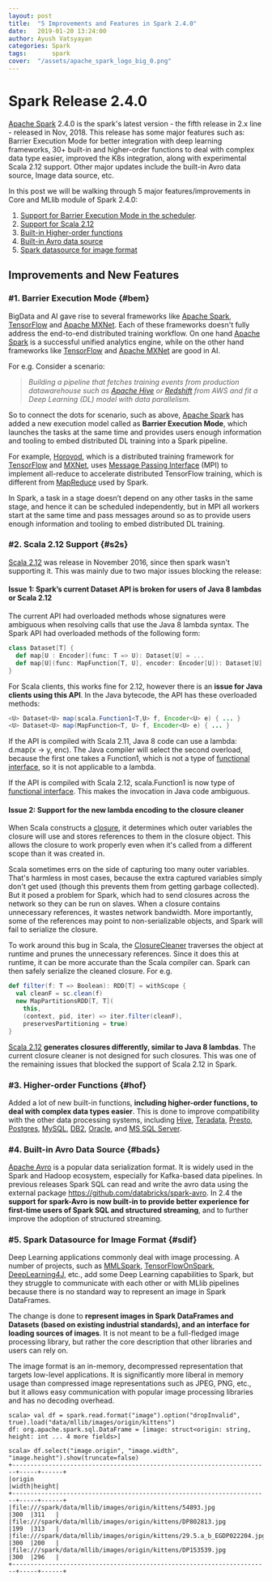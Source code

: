 ```yaml
---
layout: post
title:  "5 Improvements and Features in Spark 2.4.0"
date:   2019-01-20 13:24:00
author: Ayush Vatsyayan
categories: Spark
tags:	    spark
cover:  "/assets/apache_spark_logo_big_0.png"
---
```

# Spark Release 2.4.0
[Apache Spark][1] 2.4.0 is the spark's latest version - the fifth release in 2.x line -  released in Nov, 2018. This release has some major features such as: Barrier Execution Mode for better integration with deep learning frameworks, 30+ built-in and higher-order functions to deal with complex data type easier, improved the K8s integration, along with experimental Scala 2.12 support. 
Other major updates include the built-in Avro data source, Image data source, etc.
 
In this post we will be walking through 5 major features/improvements in Core and MLlib module of Spark 2.4.0:
1. [Support for Barrier Execution Mode in the scheduler](#bem).
2. [Support for Scala 2.12](#s2s)
3. [Built-in Higher-order functions](#hof)
4. [Built-in Avro data source](#bads)
5. [Spark datasource for image format](#sdif)

## Improvements and New Features

### #1. Barrier Execution Mode {#bem}
BigData and AI gave rise to several frameworks like [Apache Spark][1], [TensorFlow][2] and [Apache MXNet][3]. 
Each of these frameworks doesn't fully address the end-to-end distributed training workflow. On one hand [Apache Spark][1] is a successful unified analytics engine, while on the other hand frameworks like [TensorFlow][2] and [Apache MXNet][3] are good in AI.

For e.g. Consider a scenario: 

> *Building a pipeline that fetches training events from production datawarehouse such as [Apache Hive](https://hive.apache.org) or [Redshift](https://aws.amazon.com/redshift/) from AWS and fit a Deep Learning (DL) model with data parallelism.*

So to connect the dots for scenario, such as above, [Apache Spark][1] has added a new execution model called as **Barrier Execution Mode**, which launches the tasks at the same time and provides users enough information and tooling to embed distributed DL training into a Spark pipeline.

For example, [Horovod](https://github.com/uber/horovod), which is a distributed training framework for [TensorFlow][2] and [MXNet][3], uses [Message Passing Interface](https://en.wikipedia.org/wiki/Message_Passing_Interface) (MPI) to implement all-reduce to accelerate distributed TensorFlow training, which is different from [MapReduce](https://en.wikipedia.org/wiki/MapReduce) used by Spark. 

In Spark, a task in a stage doesn’t depend on any other tasks in the same stage, and hence it can be scheduled independently, but in MPI all workers start at the same time and pass messages around so as to provide users enough information and tooling to embed distributed DL training.

### #2. Scala 2.12 Support {#s2s}
[Scala 2.12][4] was release in November 2016, since then spark wasn't supporting it. This was mainly due to two major issues blocking the release:
#### Issue 1: Spark’s current Dataset API is broken for users of Java 8 lambdas or Scala 2.12
The current API had overloaded methods whose signatures were ambiguous when resolving calls that use the Java 8 lambda syntax.
The Spark API had overloaded methods of the following form:
```scala
class Dataset[T] {
  def map[U : Encoder](func: T => U): Dataset[U] = ...
  def map[U](func: MapFunction[T, U], encoder: Encoder[U]): Dataset[U] = ...
}
```
For Scala clients, this works fine for 2.12, however there is an **issue for Java clients using this API**. In the Java bytecode, the API has these overloaded methods:
```Java
<U> Dataset<U> map(scala.Function1<T,U> f, Encoder<U> e) { ... }
<U> Dataset<U> map(MapFunction<T, U> f, Encoder<U> e) { ... }
```
If the API is compiled with Scala 2.11, Java 8 code can use a lambda: d.map(x -> y, enc). The Java compiler will select the second overload, because the first one takes a Function1, which is not a type of [functional interface](https://docs.oracle.com/javase/specs/jls/se8/html/jls-9.html#jls-9.8), so it is not applicable to a lambda.

If the API is compiled with Scala 2.12, scala.Function1 is now type of [functional interface](https://docs.oracle.com/javase/specs/jls/se8/html/jls-9.html#jls-9.8). This makes the invocation in Java code ambiguous.

#### Issue 2: Support for the new lambda encoding to the closure cleaner
When Scala constructs a [closure](https://stackoverflow.com/a/7464475/6065591), it determines which outer variables the closure will use and stores references to them in the closure object. This allows the closure to work properly even when it's called from a different scope than it was created in.

Scala sometimes errs on the side of capturing too many outer variables. That's harmless in most cases, because the extra captured variables simply don't get used (though this prevents them from getting garbage collected). But it posed a problem for Spark, which had to send closures across the network so they can be run on slaves. When a closure contains unnecessary references, it wastes network bandwidth. More importantly, some of the references may point to non-serializable objects, and Spark will fail to serialize the closure.

To work around this bug in Scala, the [ClosureCleaner](https://github.com/apache/spark/blob/master/core/src/main/scala/org/apache/spark/util/ClosureCleaner.scala) traverses the object at runtime and prunes the unnecessary references. Since it does this at runtime, it can be more accurate than the Scala compiler can. Spark can then safely serialize the cleaned closure. For e.g.
```scala
def filter(f: T => Boolean): RDD[T] = withScope {
  val cleanF = sc.clean(f)
  new MapPartitionsRDD[T, T](
    this,
    (context, pid, iter) => iter.filter(cleanF),
    preservesPartitioning = true)
}
```
[Scala 2.12][4] **generates closures differently, similar to Java 8 lambdas**. The current closure cleaner is not designed for such closures. This was one of the remaining issues that blocked the support of Scala 2.12 in Spark.

### #3. Higher-order Functions {#hof}
Added a lot of new built-in functions, **including higher-order functions, to deal with complex data types easier**. This is done to improve compatibility with the other data processing systems, including [Hive](https://hive.apache.org), [Teradata](https://www.teradata.com/Products/Software/Database), [Presto](https://prestodb.github.io), [Postgres](https://www.postgresql.org), [MySQL](https://www.mysql.com), [DB2](https://www.ibm.com/analytics/us/en/db2/), [Oracle](https://www.ibm.com/analytics/us/en/db2/), and [MS SQL Server](https://www.microsoft.com/en-ie/sql-server/sql-server-downloads).

### #4. Built-in Avro Data Source {#bads}
[Apache Avro](https://avro.apache.org) is a popular data serialization format. It is widely used in the Spark and Hadoop ecosystem, especially for Kafka-based data pipelines. In previous releases Spark SQL can read and write the avro data using the external package https://github.com/databricks/spark-avro. In 2.4 the **support for spark-Avro is now built-in to provide better experience for first-time users of Spark SQL and structured streaming**, and to further improve the adoption of structured streaming.

### #5. Spark Datasource for Image Format {#sdif}
Deep Learning applications commonly deal with image processing. A number of projects, such as [MMLSpark](https://github.com/Azure/mmlspark), [TensorFlowOnSpark](https://github.com/yahoo/TensorFlowOnSpark), [DeepLearning4J](https://deeplearning4j.org), etc., add some Deep Learning capabilities to Spark, but they struggle to communicate with each other or with MLlib pipelines because there is no standard way to represent an image in Spark DataFrames.

The change is done to **represent images in Spark DataFrames and Datasets (based on existing industrial standards), and an interface for loading sources of images**. It is not meant to be a full-fledged image processing library, but rather the core description that other libraries and users can rely on.

The image format is an in-memory, decompressed representation that targets low-level applications. It is significantly more liberal in memory usage than compressed image representations such as JPEG, PNG, etc., but it allows easy communication with popular image processing libraries and has no decoding overhead.
```shell
scala> val df = spark.read.format("image").option("dropInvalid", true).load("data/mllib/images/origin/kittens")
df: org.apache.spark.sql.DataFrame = [image: struct<origin: string, height: int ... 4 more fields>]

scala> df.select("image.origin", "image.width", "image.height").show(truncate=false)
+-----------------------------------------------------------------------+-----+------+
|origin                                                                 |width|height|
+-----------------------------------------------------------------------+-----+------+
|file:///spark/data/mllib/images/origin/kittens/54893.jpg               |300  |311   |
|file:///spark/data/mllib/images/origin/kittens/DP802813.jpg            |199  |313   |
|file:///spark/data/mllib/images/origin/kittens/29.5.a_b_EGDP022204.jpg |300  |200   |
|file:///spark/data/mllib/images/origin/kittens/DP153539.jpg            |300  |296   |
+-----------------------------------------------------------------------+-----+------+
```

[1]: https://spark.apache.org
[2]: https://www.tensorflow.org
[3]: https://mxnet.apache.org
[4]: https://www.scala-lang.org/news/2.12.0/